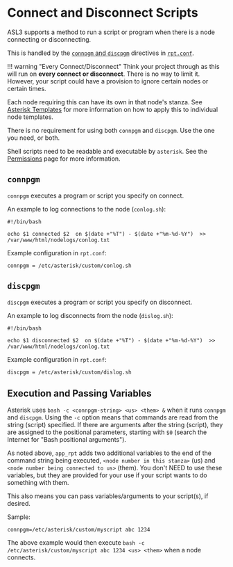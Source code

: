 # Connect and Disconnect Scripts
ASL3 supports a method to run a script or program when there is a node connecting or disconnecting.

This is handled by the [`connpgm` and `discpgm`](../config/rpt_conf.md#connpgm-and-discpgm) directives in [`rpt.conf`](../config/rpt_conf.md).

!!! warning "Every Connect/Disconnect"
    Think your project through as this will run on **every connect or disconnect**. There is no way to limit it. However, your script could have a provision to ignore certain nodes or certain times.

Each node requiring this can have its own in that node's stanza. See [Asterisk Templates](./conftmpl.md) for more information on how to apply this to individual node templates.

There is no requirement for using both `connpgm` and `discpgm`. Use the one you need, or both.

Shell scripts need to be readable and executable by `asterisk`. See the [Permissions](./permissions.md) page for more information.

## `connpgm`
`connpgm` executes a program or script you specify on connect. 

An example to log connections to the node (`conlog.sh`):

```
#!/bin/bash

echo $1 connected $2  on $(date +"%T") - $(date +"%m-%d-%Y")  >> /var/www/html/nodelogs/conlog.txt
```

Example configuration in `rpt.conf`:

```
connpgm = /etc/asterisk/custom/conlog.sh
```

## `discpgm`
`discpgm` executes a program or script you specify on disconnect.

An example to log disconnects from the node (`dislog.sh`):

```
#!/bin/bash

echo $1 disconnected $2  on $(date +"%T") - $(date +"%m-%d-%Y")  >> /var/www/html/nodelogs/conlog.txt
```

Example configuration in `rpt.conf`:

```
discpgm = /etc/asterisk/custom/dislog.sh
```

## Execution and Passing Variables
Asterisk uses `bash -c <connpgm-string> <us> <them> &` when it runs `connpgm` and `discpgm`. Using the `-c` option means that commands are read from the string (script) specified. If there are arguments after the string (script), they are assigned to the positional parameters, starting with `$0` (search the Internet for "Bash positional arguments").

As noted above, `app_rpt` adds two additional variables to the end of the command string being executed, `<node number in this stanza>` (us) and `<node number being connected to us>` (them). You don't NEED to use these variables, but they are provided for your use if your script wants to do something with them. 

This also means you can pass variables/arguments to your script(s), if desired. 

Sample:

```
connpgm=/etc/asterisk/custom/myscript abc 1234
```

The above example would then execute `bash -c /etc/asterisk/custom/myscript abc 1234 <us> <them>` when a node connects. 

